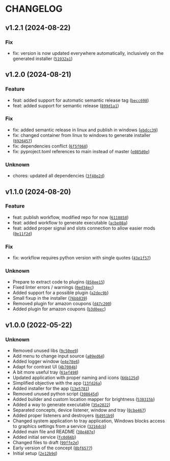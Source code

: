 # CHANGELOG
## v1.2.1 (2024-08-22)
### Fix
* fix: version is now updated everywhere automatically, inclusively on the generated installer ([`51932a1`](https://github.com/dbtdsilva/monitor-controller-kvm/commit/51932a19644327d3a796ed7074c322f2d09305e6))
## v1.2.0 (2024-08-21)
### Feature
* feat: added support for automatic semantic release tag ([`becc698`](https://github.com/dbtdsilva/monitor-controller-kvm/commit/becc698727aac2fa420bb67f8c4a2a3929e4519e))
* feat: added support for semantic release ([`899d1a1`](https://github.com/dbtdsilva/monitor-controller-kvm/commit/899d1a1bc6eeb91e59006d03b98d0a6e15ddfe23))
### Fix
* fix: added semantic release in linux and publish in windows ([`ebdcc39`](https://github.com/dbtdsilva/monitor-controller-kvm/commit/ebdcc393ef9ea5a066d00aed522cdc4d55520cff))
* fix: changed container from linux to windows to generate installer ([`6926457`](https://github.com/dbtdsilva/monitor-controller-kvm/commit/692645774346067725d5c324bbd84181a1cca1bb))
* fix: dependencies conflict ([`6f5f068`](https://github.com/dbtdsilva/monitor-controller-kvm/commit/6f5f06810a4a67f0c9f770f7dc2393ac44c879ca))
* fix: pyproject.toml references to main instead of master ([`e085d0e`](https://github.com/dbtdsilva/monitor-controller-kvm/commit/e085d0e6b6df914d052fe77db39680606017ddaf))
### Unknown
* chores: updated all dependencies ([`3f40e2d`](https://github.com/dbtdsilva/monitor-controller-kvm/commit/3f40e2d1a45ca3eb5462b4ebf66d4e27bf613f14))
## v1.1.0 (2024-08-20)
### Feature
* feat: publish workflow, modified repo for now ([`6118858`](https://github.com/dbtdsilva/monitor-controller-kvm/commit/611885894ceecdd7f21950d0958eecf393779c1f))
* feat: added workflow to generate executable ([`acbe08a`](https://github.com/dbtdsilva/monitor-controller-kvm/commit/acbe08a158f0a5e243b400fbdcfea12067db6508))
* feat: added proper signal and slots connection to allow easier mods ([`0e11f2d`](https://github.com/dbtdsilva/monitor-controller-kvm/commit/0e11f2dfa2d4d152f0a696b980df633b8ae01384))
### Fix
* fix: workflow requires python version with single quotes ([`43e1f57`](https://github.com/dbtdsilva/monitor-controller-kvm/commit/43e1f572d8ae0861118120b0a9bfb51a18dd9ec4))
### Unknown
* Prepare to extract code to plugins ([`858ee15`](https://github.com/dbtdsilva/monitor-controller-kvm/commit/858ee15552bf64b37b454fa9582581ce4b70a6da))
* Fixed linter errors / warnings ([`0ed34ec`](https://github.com/dbtdsilva/monitor-controller-kvm/commit/0ed34ece853ec42fcde38dfb646a0c2b7a06e667))
* Added support for a possible plugin ([`a2dec9b`](https://github.com/dbtdsilva/monitor-controller-kvm/commit/a2dec9b542a56b9723a52360c19806c72d1a6cae))
* Small fixup in the installer ([`76bb839`](https://github.com/dbtdsilva/monitor-controller-kvm/commit/76bb8393ae053b2833c31350ace0eb2226592440))
* Removed plugin for amazon coupons ([`d47c200`](https://github.com/dbtdsilva/monitor-controller-kvm/commit/d47c2004fdcaae7343ab1bd49ab7363da176b281))
* Added plugin for amazon coupons ([`b3d0eec`](https://github.com/dbtdsilva/monitor-controller-kvm/commit/b3d0eec68c5daa13b071dec60c92d6e04ecd47fc))
## v1.0.0 (2022-05-22)
### Unknown
* Removed unused libs ([`9c50ee9`](https://github.com/dbtdsilva/monitor-controller-kvm/commit/9c50ee9a8cbbf630a92861b47a2e19f9c10055f2))
* Add menu to change input source ([`a09ed64`](https://github.com/dbtdsilva/monitor-controller-kvm/commit/a09ed64f8294735d2e8a230b286836e12556a0b5))
* Added logger window ([`e4e78e6`](https://github.com/dbtdsilva/monitor-controller-kvm/commit/e4e78e6b1be268d0f1a7a43bcea6b1f0ea25d312))
* Adapt for contrast UI ([`4b7004b`](https://github.com/dbtdsilva/monitor-controller-kvm/commit/4b7004b387e0cac53e14833a97ab5a0be7a4f28f))
* A bit more useful tray ([`61ef498`](https://github.com/dbtdsilva/monitor-controller-kvm/commit/61ef498740c2bde3ea57e48a67acf3220cf4c808))
* Updated application with proper naming and icons ([`66b125d`](https://github.com/dbtdsilva/monitor-controller-kvm/commit/66b125ddc70c2155e111c8b1a2ebd5bbcc492b76))
* Simplified objective with the app ([`13fd26a`](https://github.com/dbtdsilva/monitor-controller-kvm/commit/13fd26ac18e5ffe31e788623874e48147b7bfdec))
* Added installer for the app ([`13e5781`](https://github.com/dbtdsilva/monitor-controller-kvm/commit/13e578103dc33d15ff53737d5cecbbc4ae06c53a))
* Removed unused python script ([`308645d`](https://github.com/dbtdsilva/monitor-controller-kvm/commit/308645db3e64a186a3b78c3ce6f801250a54480f))
* Added builder and custom location mapper for brightness ([`538315b`](https://github.com/dbtdsilva/monitor-controller-kvm/commit/538315b8895404fe49a2408f5b5823ea1df1b83e))
* Added a way to generate executable ([`35e2022`](https://github.com/dbtdsilva/monitor-controller-kvm/commit/35e2022f32d706218f09ae7cd21fd2022f5737b1))
* Separated concepts, device listener, window and tray ([`0cbe467`](https://github.com/dbtdsilva/monitor-controller-kvm/commit/0cbe46773c2faea5fc0122e2e308571498b2bd5f))
* Added proper listeners and destroyers ([`64951b9`](https://github.com/dbtdsilva/monitor-controller-kvm/commit/64951b96f70f8bc87d55ed6b62809b00a381245e))
* Changed system application to tray application, Windows blocks access to graphics settings from a service ([`3216dcb`](https://github.com/dbtdsilva/monitor-controller-kvm/commit/3216dcbc6fddc3824ff4cd2d7041792d38914363))
* Added main file and README ([`38e487e`](https://github.com/dbtdsilva/monitor-controller-kvm/commit/38e487eade6842d8ad86483d0c0bd2640e330827))
* Added initial service ([`fc0d66b`](https://github.com/dbtdsilva/monitor-controller-kvm/commit/fc0d66bcb8228ab20edfa47a4050bb138f96bf89))
* Changed files to draft ([`99ffe2e`](https://github.com/dbtdsilva/monitor-controller-kvm/commit/99ffe2e14dce3a70d771c1b5ed99d4713862ed57))
* Early version of the concept ([`0bf6577`](https://github.com/dbtdsilva/monitor-controller-kvm/commit/0bf6577acff3631c5d60f6b3cac639a6cddee512))
* Initial setup ([`2e12b9d`](https://github.com/dbtdsilva/monitor-controller-kvm/commit/2e12b9d8699405f820f75407c97c34726d082257))
